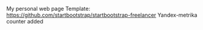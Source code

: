 My personal web page
Template: https://github.com/startbootstrap/startbootstrap-freelancer
Yandex-metrika counter added